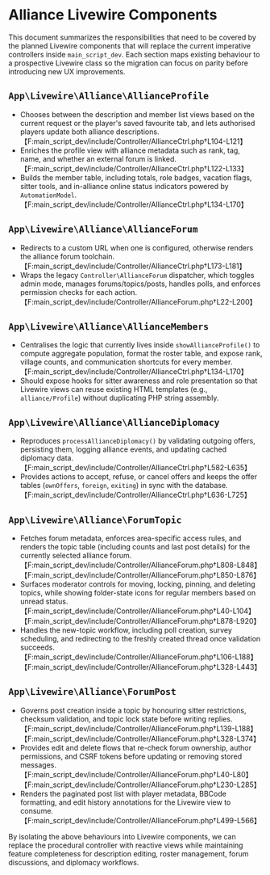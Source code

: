 # Alliance Livewire Components

This document summarizes the responsibilities that need to be covered by the planned Livewire components that will replace the current imperative controllers inside `main_script_dev`. Each section maps existing behaviour to a prospective Livewire class so the migration can focus on parity before introducing new UX improvements.

## `App\Livewire\Alliance\AllianceProfile`
* Chooses between the description and member list views based on the current request or the player's saved favourite tab, and lets authorised players update both alliance descriptions. 【F:main_script_dev/include/Controller/AllianceCtrl.php†L104-L121】
* Enriches the profile view with alliance metadata such as rank, tag, name, and whether an external forum is linked. 【F:main_script_dev/include/Controller/AllianceCtrl.php†L122-L133】
* Builds the member table, including totals, role badges, vacation flags, sitter tools, and in-alliance online status indicators powered by `AutomationModel`. 【F:main_script_dev/include/Controller/AllianceCtrl.php†L134-L170】

## `App\Livewire\Alliance\AllianceForum`
* Redirects to a custom URL when one is configured, otherwise renders the alliance forum toolchain. 【F:main_script_dev/include/Controller/AllianceCtrl.php†L173-L181】
* Wraps the legacy `Controller\AllianceForum` dispatcher, which toggles admin mode, manages forums/topics/posts, handles polls, and enforces permission checks for each action. 【F:main_script_dev/include/Controller/AllianceForum.php†L22-L200】

## `App\Livewire\Alliance\AllianceMembers`
* Centralises the logic that currently lives inside `showAllianceProfile()` to compute aggregate population, format the roster table, and expose rank, village counts, and communication shortcuts for every member. 【F:main_script_dev/include/Controller/AllianceCtrl.php†L134-L170】
* Should expose hooks for sitter awareness and role presentation so that Livewire views can reuse existing HTML templates (e.g., `alliance/Profile`) without duplicating PHP string assembly.

## `App\Livewire\Alliance\AllianceDiplomacy`
* Reproduces `processAllianceDiplomacy()` by validating outgoing offers, persisting them, logging alliance events, and updating cached diplomacy data. 【F:main_script_dev/include/Controller/AllianceCtrl.php†L582-L635】
* Provides actions to accept, refuse, or cancel offers and keeps the offer tables (`ownOffers`, `foreign`, `exiting`) in sync with the database. 【F:main_script_dev/include/Controller/AllianceCtrl.php†L636-L725】

## `App\Livewire\Alliance\ForumTopic`
* Fetches forum metadata, enforces area-specific access rules, and renders the topic table (including counts and last post details) for the currently selected alliance forum. 【F:main_script_dev/include/Controller/AllianceForum.php†L808-L848】【F:main_script_dev/include/Controller/AllianceForum.php†L850-L876】
* Surfaces moderator controls for moving, locking, pinning, and deleting topics, while showing folder-state icons for regular members based on unread status. 【F:main_script_dev/include/Controller/AllianceForum.php†L40-L104】【F:main_script_dev/include/Controller/AllianceForum.php†L878-L920】
* Handles the new-topic workflow, including poll creation, survey scheduling, and redirecting to the freshly created thread once validation succeeds. 【F:main_script_dev/include/Controller/AllianceForum.php†L106-L188】【F:main_script_dev/include/Controller/AllianceForum.php†L328-L443】

## `App\Livewire\Alliance\ForumPost`
* Governs post creation inside a topic by honouring sitter restrictions, checksum validation, and topic lock state before writing replies. 【F:main_script_dev/include/Controller/AllianceForum.php†L139-L188】【F:main_script_dev/include/Controller/AllianceForum.php†L328-L374】
* Provides edit and delete flows that re-check forum ownership, author permissions, and CSRF tokens before updating or removing stored messages. 【F:main_script_dev/include/Controller/AllianceForum.php†L40-L80】【F:main_script_dev/include/Controller/AllianceForum.php†L230-L285】
* Renders the paginated post list with player metadata, BBCode formatting, and edit history annotations for the Livewire view to consume. 【F:main_script_dev/include/Controller/AllianceForum.php†L499-L566】

By isolating the above behaviours into Livewire components, we can replace the procedural controller with reactive views while maintaining feature completeness for description editing, roster management, forum discussions, and diplomacy workflows.
